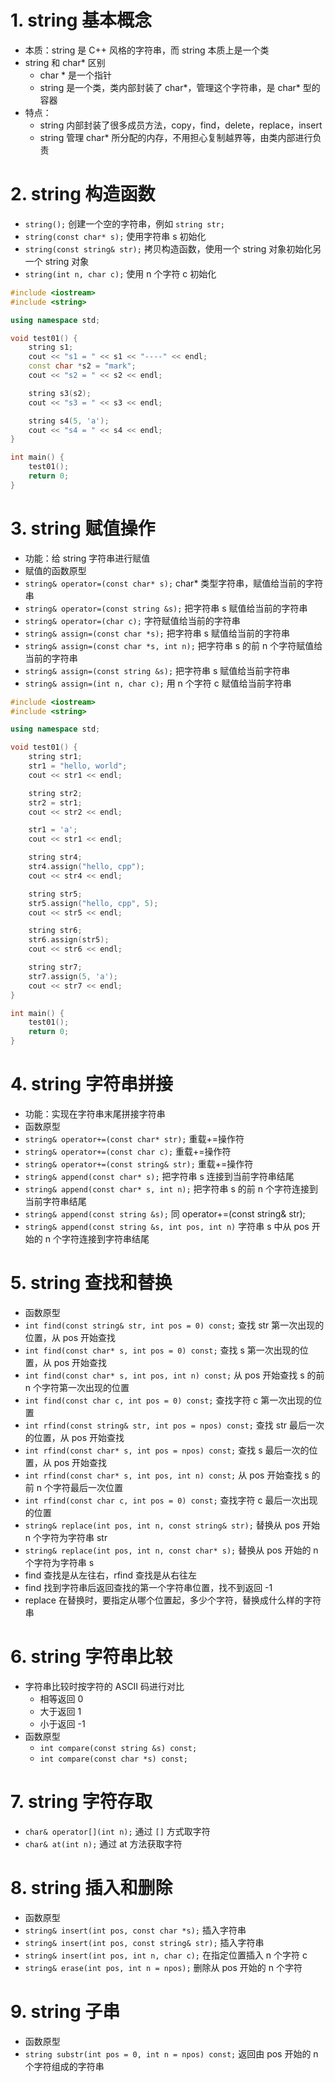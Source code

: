 # 1. string 基本概念
+ 本质：string 是 C++ 风格的字符串，而 string 本质上是一个类
+ string 和 char* 区别
  + char * 是一个指针
  + string 是一个类，类内部封装了 char*，管理这个字符串，是 char* 型的容器
+ 特点：
  + string 内部封装了很多成员方法，copy，find，delete，replace，insert
  + string 管理 char* 所分配的内存，不用担心复制越界等，由类内部进行负责

# 2. string 构造函数
+ `string();` 创建一个空的字符串，例如 `string str;`
+ `string(const char* s);` 使用字符串 s 初始化
+ `string(const string& str);` 拷贝构造函数，使用一个 string 对象初始化另一个 string 对象
+ `string(int n, char c);` 使用 n 个字符 c 初始化

```cpp
#include <iostream>
#include <string>

using namespace std;

void test01() {
    string s1;
    cout << "s1 = " << s1 << "----" << endl;
    const char *s2 = "mark";
    cout << "s2 = " << s2 << endl;

    string s3(s2);
    cout << "s3 = " << s3 << endl;

    string s4(5, 'a');
    cout << "s4 = " << s4 << endl;
}

int main() {
    test01();
    return 0;
}
```

# 3. string 赋值操作
+ 功能：给 string 字符串进行赋值
+ 赋值的函数原型
+ `string& operator=(const char* s);` char* 类型字符串，赋值给当前的字符串
+ `string& operator=(const string &s);` 把字符串 s 赋值给当前的字符串
+ `string& operator=(char c);` 字符赋值给当前的字符串
+ `string& assign=(const char *s);` 把字符串 s 赋值给当前的字符串
+ `string& assign=(const char *s, int n);` 把字符串 s 的前 n 个字符赋值给当前的字符串
+ `string& assign=(const string &s);` 把字符串 s 赋值给当前字符串
+ `string& assign=(int n, char c);` 用 n 个字符 c 赋值给当前字符串

```cpp
#include <iostream>
#include <string>

using namespace std;

void test01() {
    string str1;
    str1 = "hello, world";
    cout << str1 << endl;

    string str2;
    str2 = str1;
    cout << str2 << endl;

    str1 = 'a';
    cout << str1 << endl;

    string str4;
    str4.assign("hello, cpp");
    cout << str4 << endl;

    string str5;
    str5.assign("hello, cpp", 5);
    cout << str5 << endl;

    string str6;
    str6.assign(str5);
    cout << str6 << endl;

    string str7;
    str7.assign(5, 'a');
    cout << str7 << endl;
}

int main() {
    test01();
    return 0;
}
```

# 4. string 字符串拼接
+ 功能：实现在字符串末尾拼接字符串
+ 函数原型
+ `string& operator+=(const char* str);` 重载+=操作符
+ `string& operator+=(const char c);` 重载+=操作符
+ `string& operator+=(const string& str);` 重载+=操作符
+ `string& append(const char* s);` 把字符串 s 连接到当前字符串结尾
+ `string& append(const char* s, int n);` 把字符串 s 的前 n 个字符连接到当前字符串结尾
+ `string& append(const string &s);` 同 operator+=(const string& str);
+ `string& append(const string &s, int pos, int n)` 字符串 s 中从 pos 开始的 n 个字符连接到字符串结尾

# 5. string 查找和替换
+ 函数原型
+ `int find(const string& str, int pos = 0) const;` 查找 str 第一次出现的位置，从 pos 开始查找
+ `int find(const char* s, int pos = 0) const;` 查找 s 第一次出现的位置，从 pos 开始查找
+ `int find(const char* s, int pos, int n) const;` 从 pos 开始查找 s 的前 n 个字符第一次出现的位置
+ `int find(const char c, int pos = 0) const;` 查找字符 c 第一次出现的位置
+ `int rfind(const string& str, int pos = npos) const;` 查找 str 最后一次的位置，从 pos 开始查找
+ `int rfind(const char* s, int pos = npos) const;` 查找 s 最后一次的位置，从 pos 开始查找
+ `int rfind(const char* s, int pos, int n) const;` 从 pos 开始查找 s 的前 n 个字符最后一次位置
+ `int rfind(const char c, int pos = 0) const;` 查找字符 c 最后一次出现的位置
+ `string& replace(int pos, int n, const string& str);` 替换从 pos 开始 n 个字符为字符串 str
+ `string& replace(int pos, int n, const char* s);` 替换从 pos 开始的 n 个字符为字符串 s
+ find 查找是从左往右，rfind 查找是从右往左
+ find 找到字符串后返回查找的第一个字符串位置，找不到返回 -1
+ replace 在替换时，要指定从哪个位置起，多少个字符，替换成什么样的字符串

# 6. string 字符串比较
+ 字符串比较时按字符的 ASCII 码进行对比
  + 相等返回 0
  + 大于返回 1
  + 小于返回 -1
+ 函数原型
  + `int compare(const string &s) const;`
  + `int compare(const char *s) const;`

# 7. string 字符存取
+ `char& operator[](int n);` 通过 `[]` 方式取字符
+ `char& at(int n);` 通过 at 方法获取字符

# 8. string 插入和删除
+ 函数原型
+ `string& insert(int pos, const char *s);` 插入字符串
+ `string& insert(int pos, const string& str);` 插入字符串
+ `string& insert(int pos, int n, char c);` 在指定位置插入 n 个字符 c
+ `string& erase(int pos, int n = npos);` 删除从 pos 开始的 n 个字符

# 9. string 子串
+ 函数原型
+ `string substr(int pos = 0, int n = npos) const;` 返回由 pos 开始的 n 个字符组成的字符串
